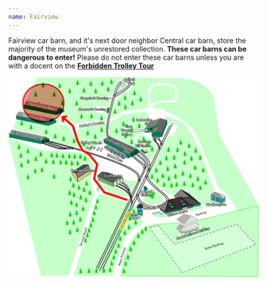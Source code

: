 ```yaml
---
name: Fairview
---
```


Fairview car barn, and it's next door neighbor Central car barn, store the majority of the museum's unrestored collection. **These car barns can be dangerous to enter!** Please do not enter these car barns unless you are with a docent on the **[Forbidden Trolley Tour](/talks/Tour-forbidden-trolley-tour/)**

![](/assets/images/stm_map_2024_fairview.png)


